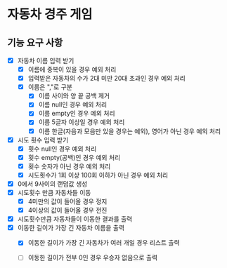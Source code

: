# 자동차 경주 게임

## 기능 요구 사항
-[x] 자동차 이름 입력 받기
    -[x] 이름에 중복이 있을 경우 예외 처리
    -[x] 입력받은 자동차의 수가 2대 미만 20대 초과인 경우 예외 처리 
    -[x] 이름은 ","로 구분
        -[x] 이름 사이와 양 끝 공백 제거
        -[x] 이름 null인 경우 예외 처리
        -[x] 이름 empty인 경우 예외 처리
        -[x] 이름 5글자 이상일 경우 예외 처리
        -[x] 이름 한글(자음과 모음만 있을 경우는 예외), 영어가 아닌 경우 예외 처리  
-[x] 시도 횟수 입력 받기
    -[x] 횟수 null인 경우 예외 처리
    -[x] 횟수 empty(공백)인 경우 예외 처리
    -[x] 횟수 숫자가 아닌 경우 예외 처리
    -[x] 시도횟수가 1회 이상 100회 이하가 아닌 경우 예외 처리 
-[x] 0에서 9사이의 랜덤값 생성
-[x] 시도횟수 만큼 자동차들 이동
    -[x] 4미만의 값이 들어올 경우 정지
    -[x] 4이상의 값이 들어올 경우 전진
-[x] 시도횟수만큼 자동차들이 이동한 결과를 출력
-[x] 이동한 길이가 가장 긴 자동차 이름을 출력
  -[x] 이동한 길이가 가장 긴 자동차가 여러 개일 경우 리스트 출력
  -[ ] 이동한 길이가 전부 0인 경우 우승자 없음으로 출력 


